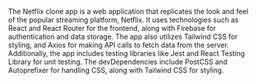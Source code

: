 The Netflix clone app is a web application that replicates the look and feel of the popular streaming platform, Netflix.
It uses technologies such as React and React Router for the frontend, along with Firebase for authentication and data storage. 
The app also utilizes Tailwind CSS for styling, and Axios for making API calls to fetch data from the server. 
Additionally, the app includes testing libraries like Jest and React Testing Library for unit testing. 
The devDependencies include PostCSS and Autoprefixer for handling CSS, along with Tailwind CSS for styling.
